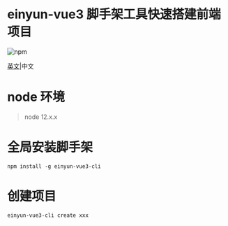 # einyun-vue3 脚手架工具快速搭建前端项目

![npm](https://img.shields.io/badge/node-12.x.x-green)

[英文](./README-en.md)|中文

# node 环境

> node 12.x.x

# 全局安装脚手架

```
npm install -g einyun-vue3-cli

```

# 创建项目

```
einyun-vue3-cli create xxx
```
